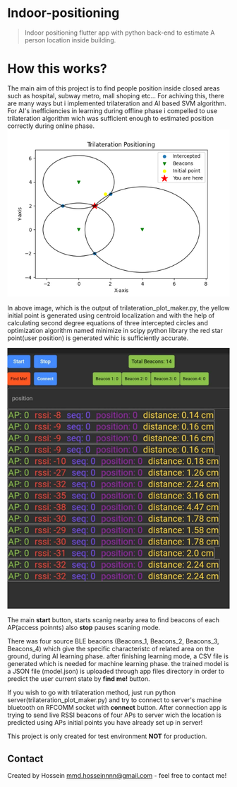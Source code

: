 # Indoor-positioning
> Indoor positioning flutter app with python back-end to estimate A person location inside building. 

# How this works?

The main aim of this project is to find people position inside closed areas such as hospital, subway metro, mall shoping etc...
For achiving this, there are many ways but i implemented trilateration and AI based SVM algorithm.
For AI's inefficiencies in learning during offline phase i compelled to use trilateration algorithm wich was sufficient enough to estimated position correctly during online phase.
![trilateration genetrated by trilateration.py](/img/trilateration.png)

In above image, which is the output of trilateration_plot_maker.py, the yellow initial point is generated using centroid localization and with the help of calculating second degree equations of three intercepted circles and optimization algorithm named minimize in scipy python library the red star point(user position) is generated wihic is sufficiently accurate.


<!-- ![app beacons](/img/app-beacons.jpg) -->
<p align="center">

<img  src="/img/app-beacons.jpg" alt="drawing" width="650"/>
</p>


The main **start** button, starts scanig nearby area to find beacons of each AP(access poinnts) also **stop** pauses scaning mode.

There was four source BLE beacons (Beacons_1, Beacons_2, Beacons_3, Beacons_4) which give the specific characteristc of related area on the ground, during AI learning phase.
after finishing learning mode, a CSV file is generated which is needed for machine learning phase. the trained model is a JSON file (model.json) is uploaded through app files directory in order to predict the user current state by **find me!** button.

If you wish to go with trilateration method, just run python server(trilateration_plot_maker.py) and try to connect to server's machine bluetooth on RFCOMM socket with **connect** button.
After connection app is trying to send live RSSI beacons of four APs to server wich the location is predicted using APs initial points you have already set up in server!

This project is only created for test environment **NOT** for production.

## Contact
Created by Hossein mmd.hosseinnnn@gmail.com - feel free to contact me!


